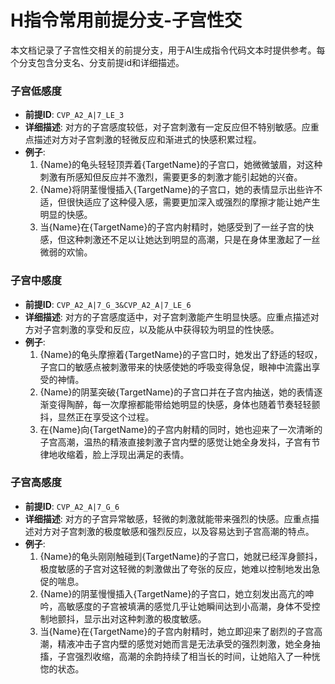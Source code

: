 # H指令常用前提分支-子宫性交

本文档记录了子宫性交相关的前提分支，用于AI生成指令代码文本时提供参考。每个分支包含分支名、分支前提id和详细描述。

### 子宫低感度
- **前提ID**: `CVP_A2_A|7_LE_3`
- **详细描述**: 对方的子宫感度较低，对子宫刺激有一定反应但不特别敏感。应重点描述对方对子宫刺激的轻微反应和渐进式的快感积累过程。
- **例子**:
  1. {Name}的龟头轻轻顶弄着{TargetName}的子宫口，她微微皱眉，对这种刺激有所感知但反应并不激烈，需要更多的刺激才能引起她的兴奋。
  2. {Name}将阴茎慢慢插入{TargetName}的子宫口，她的表情显示出些许不适，但很快适应了这种侵入感，需要更加深入或强烈的摩擦才能让她产生明显的快感。
  3. 当{Name}在{TargetName}的子宫内射精时，她感受到了一丝子宫的快感，但这种刺激还不足以让她达到明显的高潮，只是在身体里激起了一丝微弱的欢愉。

### 子宫中感度
- **前提ID**: `CVP_A2_A|7_G_3&CVP_A2_A|7_LE_6`
- **详细描述**: 对方的子宫感度适中，对子宫刺激能产生明显快感。应重点描述对方对子宫刺激的享受和反应，以及能从中获得较为明显的性快感。
- **例子**:
  1. {Name}的龟头摩擦着{TargetName}的子宫口时，她发出了舒适的轻叹，子宫口的敏感点被刺激带来的快感使她的呼吸变得急促，眼神中流露出享受的神情。
  2. {Name}的阴茎突破{TargetName}的子宫口并在子宫内抽送，她的表情逐渐变得陶醉，每一次摩擦都能带给她明显的快感，身体也随着节奏轻轻颤抖，显然正在享受这个过程。
  3. 在{Name}向{TargetName}的子宫内射精的同时，她也迎来了一次清晰的子宫高潮，温热的精液直接刺激子宫内壁的感觉让她全身发抖，子宫有节律地收缩着，脸上浮现出满足的表情。

### 子宫高感度
- **前提ID**: `CVP_A2_A|7_G_6`
- **详细描述**: 对方的子宫异常敏感，轻微的刺激就能带来强烈的快感。应重点描述对方对子宫刺激的极度敏感和强烈反应，以及容易达到子宫高潮的特点。
- **例子**:
  1. {Name}的龟头刚刚触碰到{TargetName}的子宫口，她就已经浑身颤抖，极度敏感的子宫对这轻微的刺激做出了夸张的反应，她难以控制地发出急促的喘息。
  2. {Name}的阴茎慢慢插入{TargetName}的子宫口，她立刻发出高亢的呻吟，高敏感度的子宫被填满的感觉几乎让她瞬间达到小高潮，身体不受控制地颤抖，显示出对这种刺激的极度敏感。
  3. 当{Name}在{TargetName}的子宫内射精时，她立即迎来了剧烈的子宫高潮，精液冲击子宫内壁的感觉对她而言是无法承受的强烈刺激，她全身抽搐，子宫强烈收缩，高潮的余韵持续了相当长的时间，让她陷入了一种恍惚的状态。
